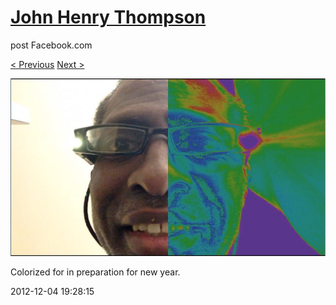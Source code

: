 # [John Henry Thompson](../README.md)
post Facebook.com

[< Previous](2013-01-03-8.md) [Next >](2012-11-04-1.md)

[![](../media/2012-12-04/Timeline-Photos-Colorized-for-in-preparation-for-new-year.jpg)](../README.md)

Colorized for in preparation for new year.

2012-12-04 19:28:15